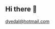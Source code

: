 ## Hi there 👋
dvedal@hotmail.com
<!--
**Luciusbol/Luciusbol** is a ✨ _special_ ✨ repository because its `README.md` (this file) appears on your GitHub profile.

Here are some ideas to get you started:

- 🔭 I’m currently working on ...
- 🌱 I’m currently learning ...
- 👯 I’m looking to collaborate on ...
- 🤔 I’m looking for help with ...
- 💬 Ask me about ...
- 📫 How to reach me: ... drckdey@gmail.com
- 😄 Pronouns: ...
- ⚡ Fun fact: ... I'm Aztec Indian 
-->
